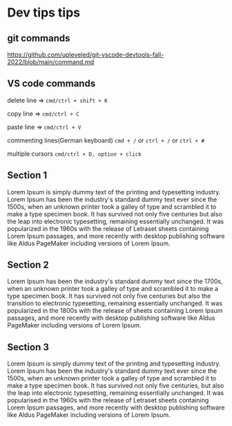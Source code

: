 # Dev tips tips

## git commands

https://github.com/upleveled/git-vscode-devtools-fall-2022/blob/main/command.md

## VS code commands

delete line => `cmd/ctrl + shift + K`

copy line => `cmd/ctrl + C`

paste line => `cmd/ctrl + V`

commenting lines(German keyboard) `cmd + /` or `ctrl + /` or `ctrl + #`

multiple cursors `cmd/ctrl + D, option + click`

## Section 1

Lorem Ipsum is simply dummy text of the printing and typesetting industry. Lorem Ipsum has been the industry's standard dummy text ever since the 1500s, when an unknown printer took a galley of type and scrambled it to make a type specimen book. It has survived not only five centuries but also the leap into electronic typesetting, remaining essentially unchanged. It was popularized in the 1960s with the release of Letraset sheets containing Lorem Ipsum passages, and more recently with desktop publishing software like Aldus PageMaker including versions of Lorem Ipsum.

## Section 2

Lorem Ipsum has been the industry's standard dummy text since the 1700s, when an unknown printer took a galley of type and scrambled it to make a type specimen book. It has survived not only five centuries but also the transition to electronic typesetting, remaining essentially unchanged. It was popularized in the 1800s with the release of sheets containing Lorem Ipsum passages, and more recently with desktop publishing software like Aldus PageMaker including versions of Lorem Ipsum.

## Section 3

Lorem Ipsum is simply dummy text of the printing and typesetting industry. Lorem Ipsum has been the industry's standard dummy text ever since the 1500s, when an unknown printer took a galley of type and scrambled it to make a type specimen book. It has survived not only five centuries, but also the leap into electronic typesetting, remaining essentially unchanged. It was popularised in the 1960s with the release of Letraset sheets containing Lorem Ipsum passages, and more recently with desktop publishing software like Aldus PageMaker including versions of Lorem Ipsum.
